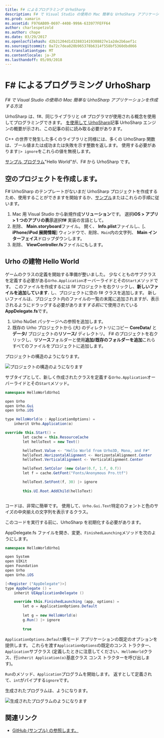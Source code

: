 ```yaml
---
title: F# によるプログラミング UrhoSharp
description: F# で Visual Studio の使用の Mac 簡単な UrhoSharp アプリケーションを作成する方法
ms.prod: xamarin
ms.assetid: F976AB09-0697-4408-999A-633977FEFF64
author: charlespetzold
ms.author: chape
ms.date: 03/29/2017
ms.openlocfilehash: d2b21204d1d328831419308827e1a2de2b6aef1c
ms.sourcegitcommit: 0a72c7dea020b965378b6314f558bf5360dbd066
ms.translationtype: MT
ms.contentlocale: ja-JP
ms.lasthandoff: 05/09/2018
---
```

# <a name="programming-urhosharp-with-f"></a>F# によるプログラミング UrhoSharp

_F# で Visual Studio の使用の Mac 簡単な UrhoSharp アプリケーションを作成する方法_

UrhoSharp は、f#、同じライブラリと c# プログラマが使用される概念を使用してプログラミングできます。 [を使用して UrhoSharp](~/graphics-games/urhosharp/using.md)記事 UrhoSharp エンジンの概要が示され、この記事の前に読み取る必要があります。

C++ の世界で発生した多くのライブラリと同様には、多くの UrhoSharp 関数は、ブール値または成功または失敗を示す整数を返します。 使用する必要があります`|> ignore`をこれらの値を無視します。

[サンプル プログラム](https://github.com/xamarin/recipes/tree/master/cross-platform/urho/urho-fsharp/HelloWorldUrhoFsharp)"Hello World"が、F# から UrhoSharp です。

## <a name="creating-an-empty-project"></a>空のプロジェクトを作成します。

F# UrhoSharp のテンプレートがないまだ UrhoSharp プロジェクトを作成するため、使用することができますを開始するか、[サンプル](https://github.com/xamarin/recipes/tree/master/cross-platform/urho/urho-fsharp/HelloWorldUrhoFsharp)またはこれらの手順に従います。

1. Mac 用 Visual Studio から新規作成**ソリューション**です。 選択**iOS > アプリ > 1 つのアプリの表示**選択**f#** 実装の言語として。 
1. 削除、 **Main.storyboard**ファイル。 開く、 **Info.plist**ファイルし、[、 **iPhone/iPod 展開情報**] ウィンドウで、削除、`Main`内の文字列、 **Main インターフェイス**ドロップダウンします。
1. 削除、 **ViewController.fs**ファイルにもします。

## <a name="building-hello-world-in-urho"></a>Urho の建物 Hello World

ゲームのクラスの定義を開始する準備が整いました。 少なくとものサブクラスを定義する必要がある`Urho.Application`オーバーライドとその`Start`メソッドです。 このファイルを作成するには f# プロジェクトを右クリックし、**新しいファイルを追加しています.** し、プロジェクトに空の f# クラスを追加します。 新しいファイルは、プロジェクト内のファイルの一覧の末尾に追加されますが、表示されるようにドラッグする必要があります*する前に*で使用されている**AppDelegate.fs**です。

1. Urho NuGet パッケージへの参照を追加します。
1. 既存の Urho プロジェクトから (大) のディレクトリにコピー **CoreData/** と**データ/** プロジェクトの**リソース/** ディレクトリ。 F# のプロジェクトを右クリックし、**リソース**フォルダーと使用**追加/既存のフォルダーを追加**これらすべてのファイルをプロジェクトに追加します。

プロジェクトの構造のようになります。

![](fsharp-images/solutionpane.png "プロジェクトの構造のようになります")

サブタイプとして、新しく作成されたクラスを定義する`Urho.Application`オーバーライドとその`Start`メソッド。

```csharp
namespace HelloWorldUrho1

open Urho
open Urho.Gui
open Urho.iOS

type HelloWorld(o : ApplicationOptions) =
    inherit Urho.Application(o) 

override this.Start() = 
        let cache = this.ResourceCache
        let helloText = new Text()

        helloText.Value <- "Hello World from Urho3D, Mono, and F#"
        helloText.HorizontalAlignment <- HorizontalAlignment.Center
        helloText.VerticalAlignment <- VerticalAlignment.Center

        helloText.SetColor (new Color(0.f, 1.f, 0.f))
        let f = cache.GetFont("Fonts/Anonymous Pro.ttf")

        helloText.SetFont(f, 30) |> ignore
                  
        this.UI.Root.AddChild(helloText)
            
```

コードは、非常に簡単です。 使用して、`Urho.Gui.Text`特定のフォントと色のサイズの中央揃えの文字列を表示するクラス。 

このコードを実行する前に、UrhoSharp を初期化する必要があります。 

AppDelegate.fs ファイルを開き、変更、`FinishedLaunching`メソッドを次のようにします。

```csharp
namespace HelloWorldUrho1

open System
open UIKit
open Foundation
open Urho
open Urho.iOS

[<Register ("AppDelegate")>]
type AppDelegate () =
    inherit UIApplicationDelegate ()

    override this.FinishedLaunching (app, options) =
        let o = ApplicationOptions.Default
     
        let g = new HelloWorld(o)
        g.Run() |> ignore
       
        true
```

`ApplicationOptions.Default`横モード アプリケーションの既定のオプションを提供します。 これらを渡す`ApplicationOptions`の既定のコンス トラクター、`Application`サブクラス (定義したときに注意してください、`HelloWorld`クラス、行`inherit Application(o)`基底クラス コンス トラクターを呼び出します)。 

`Run`のメソッド、`Application`プログラムを開始します。 返すとして定義されて、`int`がパイプする`ignore`です。 

生成されたプログラムは、ようになります。

![](fsharp-images/helloworldfsharp.png "生成されたプログラムのようになります")








## <a name="related-links"></a>関連リンク

- [GitHub (サンプル) の参照します。](https://github.com/xamarinhttps://developer.xamarin.com/recipes/tree/master/cross-platform/urho/urho-fsharp/HelloWorldUrhoFsharp)
